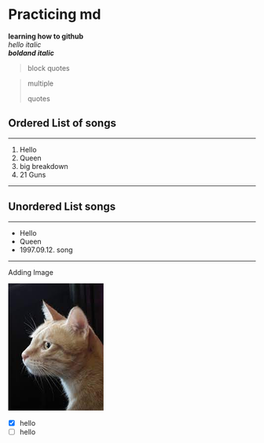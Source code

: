 # Practicing md

**learning how to github**  
_hello italic_  
**_boldand italic_**

> block quotes

> multiple
>
> quotes

## Ordered List of songs

---

1. Hello
2. Queen
3. big breakdown
4. 21 Guns

---

## Unordered List songs

---

- Hello
- Queen
- 1997\.09\.12\. song

---

Adding Image

![cat](/cat.jpg)

- [x] hello
- [ ] hello
